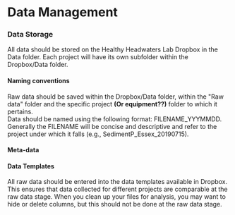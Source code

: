 # Data Management

### Data Storage
All data should be stored on the Healthy Headwaters Lab Dropbox in the Data folder. Each project will have its own subfolder within the Dropbox/Data folder.

#### Naming conventions
Raw data should be saved within the Dropbox/Data folder, within the "Raw data" folder and the specific project **(Or equipment??)** folder to which it pertains.  
Data should be named using the following format: FILENAME_YYYMMDD. Generally the FILENAME will be concise and descriptive and refer to the project under which it falls (e.g., SedimentP_Essex_20190715).

#### Meta-data


#### Data Templates
All raw data should be entered into the data templates available in Dropbox. This ensures that data collected for different projects are comparable at the raw data stage. When you clean up your files for analysis, you may want to hide or delete columns, but this should not be done at the raw data stage.
